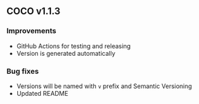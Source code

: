 ## COCO v1.1.3

### Improvements

* GitHub Actions for testing and releasing
* Version is generated automatically

### Bug fixes

* Versions will be named with `v` prefix and Semantic Versioning
* Updated README
